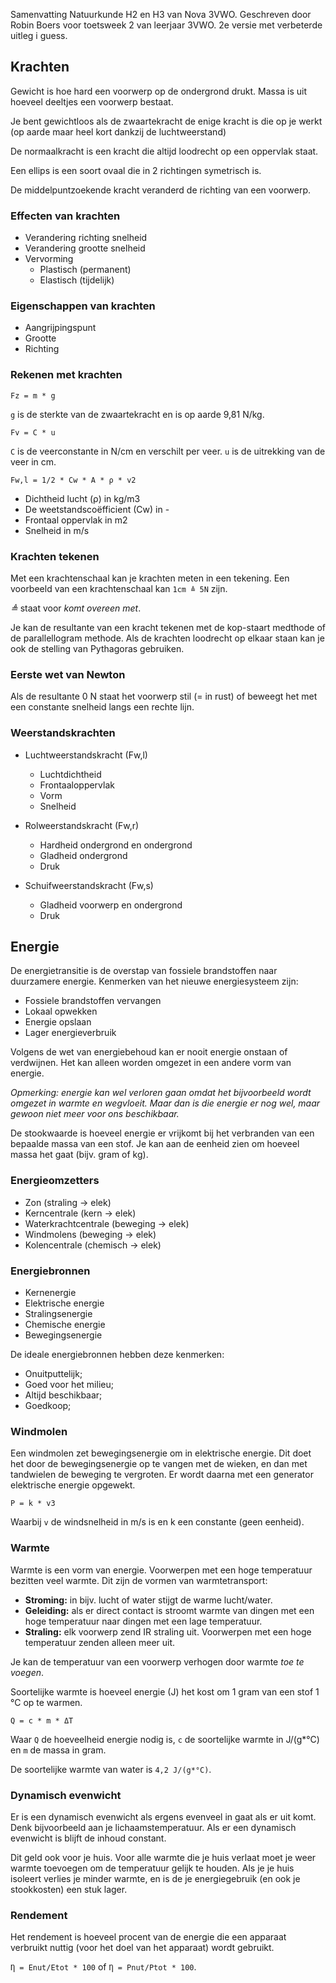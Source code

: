 Samenvatting Natuurkunde H2 en H3 van Nova 3VWO. Geschreven door Robin Boers voor toetsweek 2 van leerjaar 3VWO. 2e versie met verbeterde uitleg i guess.

## Krachten

Gewicht is hoe hard een voorwerp op de ondergrond drukt. Massa is uit hoeveel deeltjes een voorwerp bestaat.

Je bent gewichtloos als de zwaartekracht de enige kracht is die op je werkt (op aarde maar heel kort dankzij de luchtweerstand)

De normaalkracht is een kracht die altijd loodrecht op een oppervlak staat. 

Een ellips is een soort ovaal die in 2 richtingen symetrisch is.

De middelpuntzoekende kracht veranderd de richting van een voorwerp.

### Effecten van krachten

- Verandering richting snelheid
- Verandering grootte snelheid
- Vervorming
	- Plastisch (permanent)
	- Elastisch (tijdelijk)

### Eigenschappen van krachten

- Aangrijpingspunt
- Grootte
- Richting

### Rekenen met krachten

```
Fz = m * g
```

`g` is de sterkte van de zwaartekracht en is op aarde 9,81 N/kg.

```
Fv = C * u
```

`C` is de veerconstante in N/cm en verschilt per veer. `u` is de uitrekking van de veer in cm.

```
Fw,l = 1/2 * Cw * A * ρ * v2
```

- Dichtheid lucht (ρ) in kg/m3
- De weetstandscoëfficient (Cw) in -
- Frontaal oppervlak in m2
- Snelheid in m/s

### Krachten tekenen

Met een krachtenschaal kan je krachten meten in een tekening. Een voorbeeld van een krachtenschaal kan `1cm ≜ 5N` zijn.

*≜* staat voor *komt overeen met*.

Je kan de resultante van een kracht tekenen met de kop-staart medthode of de parallellogram methode. Als de krachten loodrecht op elkaar staan kan je ook de stelling van Pythagoras gebruiken.

### Eerste wet van Newton

Als de resultante 0 N staat het voorwerp stil (= in rust) of beweegt het met een constante snelheid langs een rechte lijn.

### Weerstandskrachten

- Luchtweerstandskracht (Fw,l)
	- Luchtdichtheid
	- Frontaaloppervlak
	- Vorm
	- Snelheid

- Rolweerstandskracht (Fw,r)
	- Hardheid ondergrond en ondergrond
	- Gladheid ondergrond
	- Druk

- Schuifweerstandskracht (Fw,s)
	- Gladheid voorwerp en ondergrond
	- Druk

## Energie

De energietransitie is de overstap van fossiele brandstoffen naar duurzamere energie. Kenmerken van het nieuwe energiesysteem zijn:

- Fossiele brandstoffen vervangen
- Lokaal opwekken
- Energie opslaan
- Lager energieverbruik

Volgens de wet van energiebehoud kan er nooit energie onstaan of verdwijnen. Het kan alleen worden omgezet in een andere vorm van energie.

*Opmerking: energie kan wel verloren gaan omdat het bijvoorbeeld wordt omgezet in warmte en wegvloeit. Maar dan is die energie er nog wel, maar gewoon niet meer voor ons beschikbaar.*

De stookwaarde is hoeveel energie er vrijkomt bij het verbranden van een bepaalde massa van een stof. Je kan aan de eenheid zien om hoeveel massa het gaat (bijv. gram of kg).

### Energieomzetters

- Zon (straling -> elek)
- Kerncentrale (kern -> elek)
- Waterkrachtcentrale (beweging -> elek)
- Windmolens (beweging -> elek)
- Kolencentrale (chemisch -> elek)

### Energiebronnen

- Kernenergie
- Elektrische energie
- Stralingsenergie
- Chemische energie
- Bewegingsenergie

De ideale energiebronnen hebben deze kenmerken:

- Onuitputtelijk;
- Goed voor het milieu;
- Altijd beschikbaar;
- Goedkoop;

### Windmolen

Een windmolen zet bewegingsenergie om in elektrische energie. Dit doet het door de bewegingsenergie op te vangen met de wieken, en dan met tandwielen de beweging te vergroten. Er wordt daarna met een generator elektrische energie opgewekt.

```
P = k * v3
```

Waarbij `v` de windsnelheid in m/s is en k een constante (geen eenheid).

### Warmte

Warmte is een vorm van energie. Voorwerpen met een hoge temperatuur bezitten veel warmte. Dit zijn de vormen van warmtetransport:

- **Stroming:** in bijv. lucht of water stijgt de warme lucht/water.
- **Geleiding:** als er direct contact is stroomt warmte van dingen met een hoge temperatuur naar dingen met een lage temperatuur.
- **Straling:** elk voorwerp zend IR straling uit. Voorwerpen met een hoge temperatuur zenden alleen meer uit.

Je kan de temperatuur van een voorwerp verhogen door warmte *toe te voegen*.

Soortelijke warmte is hoeveel energie (J) het kost om 1 gram van een stof 1 °C op te warmen.

```
Q = c * m * ΔT
```

Waar `Q` de hoeveelheid energie nodig is, `c` de soortelijke warmte in J/(g*°C) en `m` de massa in gram.

De soortelijke warmte van water is `4,2 J/(g*°C)`.

### Dynamisch evenwicht

Er is een dynamisch evenwicht als ergens evenveel in gaat als er uit komt. Denk bijvoorbeeld aan je lichaamstemperatuur. Als er een dynamisch evenwicht is blijft de inhoud constant.

Dit geld ook voor je huis. Voor alle warmte die je huis verlaat moet je weer warmte toevoegen om de temperatuur gelijk te houden. Als je je huis isoleert verlies je minder warmte, en is de je energiegebruik (en ook je stookkosten) een stuk lager.

### Rendement

Het rendement is hoeveel procent van de energie die een apparaat verbruikt nuttig (voor het doel van het apparaat) wordt gebruikt.

`Ƞ = Enut/Etot * 100` of `Ƞ = Pnut/Ptot * 100`.